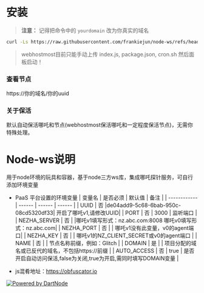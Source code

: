 # 安装  

> **注意：** 记得把命令中的 `yourdomain` 改为你真实的域名

```bash 
curl -Ls https://raw.githubusercontent.com/frankiejun/node-ws/refs/heads/main/setup.sh > setup.sh && chmod +x setup.sh && ./setup.sh yourdomain
```

> webhostmost目前只能手动上传 index.js, package.json, cron.sh 然后面板启动！  

### 查看节点  
https://你的域名/你的uuid

### 关于保活  
默认自动保活哪吒和节点(webhostmost保活哪吒和一定程度保活节点)，无需你特殊处理。  



# Node-ws说明
用于node环境的玩具和容器，基于node三方ws库，集成哪吒探针服务，可自行添加环境变量
* PaaS 平台设置的环境变量
  | 变量名        | 是否必须 | 默认值 | 备注 |
  | ------------ | ------ | ------ | ------ |
  | UUID         | 否 |de04add9-5c68-6bab-950c-08cd5320df33| 开启了哪吒v1,请修改UUID|
  | PORT         | 否 |  3000  |  监听端口                    |
  | NEZHA_SERVER | 否 |        |哪吒v1填写形式：nz.abc.com:8008   哪吒v0填写形式：nz.abc.com|
  | NEZHA_PORT   | 否 |        | 哪吒v1没有此变量，v0的agent端口| 
  | NEZHA_KEY    | 否 |        | 哪吒v1的NZ_CLIENT_SECRET或v0的agent端口 |
  | NAME         | 否 |        | 节点名称前缀，例如：Glitch |
  | DOMAIN       | 是 |        | 项目分配的域名或已反代的域名，不包括https://前缀  |
  | AUTO_ACCESS  | 否 |  true  | 是否开启自动访问保活,false为关闭,true为开启,需同时填写DOMAIN变量 |


* js混肴地址：https://obfuscator.io  

[![Powered by DartNode](https://dartnode.com/branding/DN-Open-Source-sm.png)](https://dartnode.com "Powered by DartNode - Free VPS for Open Source")
